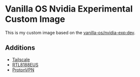 # Vanilla OS Nvidia Experimental Custom Image
This is my custom image based on the [vanilla-os/nvidia-exp:dev](https://github.com/Vanilla-OS/nvidia-exp-image).
## Additions
- [Tailscale](https://tailscale.com/)
- [RTL8188EUS](https://github.com/aircrack-ng/rtl8188eus)
- [ProtonVPN](https://protonvpn.com/support/official-linux-vpn-debian/)
